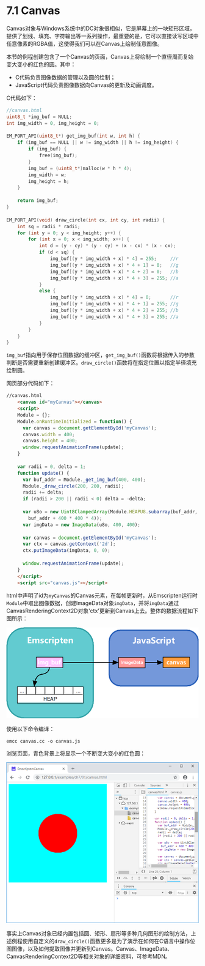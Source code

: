 # 7.1 Canvas

Canvas对象与Windows系统中的DC对象很相似，它是屏幕上的一块矩形区域，提供了划线、填充、字符输出等一系列操作，最重要的是，它可以直接读写区域中任意像素的RGBA值，这使得我们可以在Canvas上绘制任意图像。

本节的例程创建包含了一个Canvas的页面，Canvas上将绘制一个直径周而复始变大变小的红色的圆。其中：

- C代码负责图像数据的管理以及圆的绘制；
- JavaScript代码负责图像数据向Canvas的更新及动画调度。

C代码如下：

```c
//canvas.html
uint8_t *img_buf = NULL;
int img_width = 0, img_height = 0;

EM_PORT_API(uint8_t*) get_img_buf(int w, int h) {
	if (img_buf == NULL || w != img_width || h != img_height) {
		if (img_buf) {
            free(img_buf);
        }
		img_buf = (uint8_t*)malloc(w * h * 4);
		img_width = w;
		img_height = h;
	}

	return img_buf;
}

EM_PORT_API(void) draw_circle(int cx, int cy, int radii) {
	int sq = radii * radii;
	for (int y = 0; y < img_height; y++) {
		for (int x = 0; x < img_width; x++) {
			int d = (y - cy) * (y - cy) + (x - cx) * (x - cx);
			if (d < sq) {
				img_buf[(y * img_width + x) * 4] = 255;		//r
				img_buf[(y * img_width + x) * 4 + 1] = 0;	//g
				img_buf[(y * img_width + x) * 4 + 2] = 0;	//b
				img_buf[(y * img_width + x) * 4 + 3] = 255;	//a
			}
			else {
				img_buf[(y * img_width + x) * 4] = 0;		//r
				img_buf[(y * img_width + x) * 4 + 1] = 255;	//g
				img_buf[(y * img_width + x) * 4 + 2] = 255;	//b
				img_buf[(y * img_width + x) * 4 + 3] = 255;	//a
			}
		}
	}
}
```

`img_buf`指向用于保存位图数据的缓冲区，`get_img_buf()`函数将根据传入的参数判断是否需要重新创建缓冲区。`draw_circle()`函数将在指定位置以指定半径填充绘制圆。

网页部分代码如下：

```html
//canvas.html
    <canvas id="myCanvas"></canvas>
    <script>
    Module = {};
    Module.onRuntimeInitialized = function() {
      var canvas = document.getElementById('myCanvas');
      canvas.width = 400;
      canvas.height = 400;
      window.requestAnimationFrame(update);
    }

    var radii = 0, delta = 1;
    function update() {
      var buf_addr = Module._get_img_buf(400, 400);
      Module._draw_circle(200, 200, radii);
      radii += delta;
      if (radii > 200 || radii < 0) delta = -delta;      

      var u8o = new Uint8ClampedArray(Module.HEAPU8.subarray(buf_addr,
        buf_addr + 400 * 400 * 4));
      var imgData = new ImageData(u8o, 400, 400);

      var canvas = document.getElementById('myCanvas');
      var ctx = canvas.getContext('2d');
      ctx.putImageData(imgData, 0, 0);

      window.requestAnimationFrame(update);
    }
    </script>
    <script src="canvas.js"></script>
```

html中声明了id为`myCanvas`的Canvas元素，在每帧更新时，从Emscripten运行时`Module`中取出图像数据，创建ImageData对象`imgData`，并将`imgData`通过CanvasRenderingContext2D对象'ctx'更新到Canvas上去。整体的数据流程如下图所示：

![](images/01-flow.png)

使用以下命令编译：

```
emcc canvas.cc -o canvas.js
```

浏览页面，青色背景上将显示一个不断变大变小的红色圆：

![](images/01-page.png)

事实上Canvas对象已经内置包括圆、矩形、扇形等多种几何图形的绘制方法，上述例程使用自定义的`draw_circle()`函数更多是为了演示在如何在C语言中操作位图图像，以及如何提取图像并更新到Canvas。Canvas、ImageData、CanvasRenderingContext2D等相关对象的详细资料，可参考MDN。